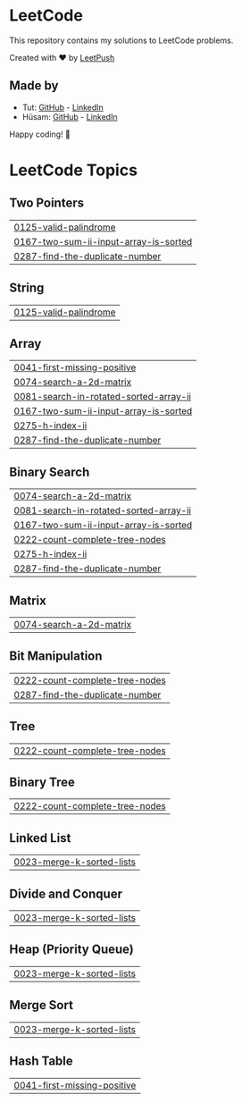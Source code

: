 # LeetCode

This repository contains my solutions to LeetCode problems.

Created with :heart: by [LeetPush](https://github.com/husamahmud/LeetPush)

 ## Made by 
 - Tut: [GitHub](https://github.com/TutTrue) - [LinkedIn](https://www.linkedin.com/in/mahmoud-hamdy-8b6825245/)
 - Hüsam: [GitHub](https://github.com/husamahmud) - [LinkedIn](https://www.linkedin.com/in/husamahmud/)

 Happy coding! 🚀
<!---LeetCode Topics Start-->
# LeetCode Topics
## Two Pointers
|  |
| ------- |
| [0125-valid-palindrome](https://github.com/brokebatman3/UnemploymentAtItsPeak/tree/master/0125-valid-palindrome) |
| [0167-two-sum-ii-input-array-is-sorted](https://github.com/brokebatman3/UnemploymentAtItsPeak/tree/master/0167-two-sum-ii-input-array-is-sorted) |
| [0287-find-the-duplicate-number](https://github.com/brokebatman3/UnemploymentAtItsPeak/tree/master/0287-find-the-duplicate-number) |
## String
|  |
| ------- |
| [0125-valid-palindrome](https://github.com/brokebatman3/UnemploymentAtItsPeak/tree/master/0125-valid-palindrome) |
## Array
|  |
| ------- |
| [0041-first-missing-positive](https://github.com/brokebatman3/UnemploymentAtItsPeak/tree/master/0041-first-missing-positive) |
| [0074-search-a-2d-matrix](https://github.com/brokebatman3/UnemploymentAtItsPeak/tree/master/0074-search-a-2d-matrix) |
| [0081-search-in-rotated-sorted-array-ii](https://github.com/brokebatman3/UnemploymentAtItsPeak/tree/master/0081-search-in-rotated-sorted-array-ii) |
| [0167-two-sum-ii-input-array-is-sorted](https://github.com/brokebatman3/UnemploymentAtItsPeak/tree/master/0167-two-sum-ii-input-array-is-sorted) |
| [0275-h-index-ii](https://github.com/brokebatman3/UnemploymentAtItsPeak/tree/master/0275-h-index-ii) |
| [0287-find-the-duplicate-number](https://github.com/brokebatman3/UnemploymentAtItsPeak/tree/master/0287-find-the-duplicate-number) |
## Binary Search
|  |
| ------- |
| [0074-search-a-2d-matrix](https://github.com/brokebatman3/UnemploymentAtItsPeak/tree/master/0074-search-a-2d-matrix) |
| [0081-search-in-rotated-sorted-array-ii](https://github.com/brokebatman3/UnemploymentAtItsPeak/tree/master/0081-search-in-rotated-sorted-array-ii) |
| [0167-two-sum-ii-input-array-is-sorted](https://github.com/brokebatman3/UnemploymentAtItsPeak/tree/master/0167-two-sum-ii-input-array-is-sorted) |
| [0222-count-complete-tree-nodes](https://github.com/brokebatman3/UnemploymentAtItsPeak/tree/master/0222-count-complete-tree-nodes) |
| [0275-h-index-ii](https://github.com/brokebatman3/UnemploymentAtItsPeak/tree/master/0275-h-index-ii) |
| [0287-find-the-duplicate-number](https://github.com/brokebatman3/UnemploymentAtItsPeak/tree/master/0287-find-the-duplicate-number) |
## Matrix
|  |
| ------- |
| [0074-search-a-2d-matrix](https://github.com/brokebatman3/UnemploymentAtItsPeak/tree/master/0074-search-a-2d-matrix) |
## Bit Manipulation
|  |
| ------- |
| [0222-count-complete-tree-nodes](https://github.com/brokebatman3/UnemploymentAtItsPeak/tree/master/0222-count-complete-tree-nodes) |
| [0287-find-the-duplicate-number](https://github.com/brokebatman3/UnemploymentAtItsPeak/tree/master/0287-find-the-duplicate-number) |
## Tree
|  |
| ------- |
| [0222-count-complete-tree-nodes](https://github.com/brokebatman3/UnemploymentAtItsPeak/tree/master/0222-count-complete-tree-nodes) |
## Binary Tree
|  |
| ------- |
| [0222-count-complete-tree-nodes](https://github.com/brokebatman3/UnemploymentAtItsPeak/tree/master/0222-count-complete-tree-nodes) |
## Linked List
|  |
| ------- |
| [0023-merge-k-sorted-lists](https://github.com/brokebatman3/UnemploymentAtItsPeak/tree/master/0023-merge-k-sorted-lists) |
## Divide and Conquer
|  |
| ------- |
| [0023-merge-k-sorted-lists](https://github.com/brokebatman3/UnemploymentAtItsPeak/tree/master/0023-merge-k-sorted-lists) |
## Heap (Priority Queue)
|  |
| ------- |
| [0023-merge-k-sorted-lists](https://github.com/brokebatman3/UnemploymentAtItsPeak/tree/master/0023-merge-k-sorted-lists) |
## Merge Sort
|  |
| ------- |
| [0023-merge-k-sorted-lists](https://github.com/brokebatman3/UnemploymentAtItsPeak/tree/master/0023-merge-k-sorted-lists) |
## Hash Table
|  |
| ------- |
| [0041-first-missing-positive](https://github.com/brokebatman3/UnemploymentAtItsPeak/tree/master/0041-first-missing-positive) |
<!---LeetCode Topics End-->